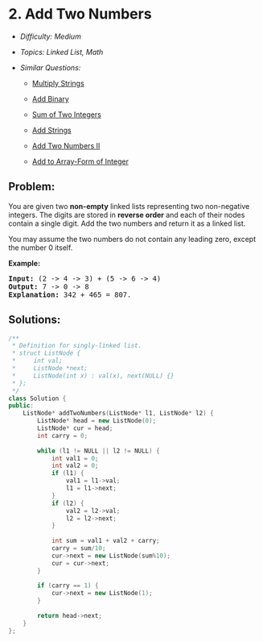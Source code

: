 # 2. Add Two Numbers

* *Difficulty: Medium*

* *Topics: Linked List, Math*

* *Similar Questions:*

  * [Multiply Strings](multiply-strings.md)

  * [Add Binary](add-binary.md)

  * [Sum of Two Integers](sum-of-two-integers.md)

  * [Add Strings](add-strings.md)

  * [Add Two Numbers II](add-two-numbers-ii.md)

  * [Add to Array-Form of Integer](add-to-array-form-of-integer.md)

## Problem:

<p>You are given two <b>non-empty</b> linked lists representing two non-negative integers. The digits are stored in <b>reverse order</b> and each of their nodes contain a single digit. Add the two numbers and return it as a linked list.</p>

<p>You may assume the two numbers do not contain any leading zero, except the number 0 itself.</p>

<p><b>Example:</b></p>

<pre>
<b>Input:</b> (2 -&gt; 4 -&gt; 3) + (5 -&gt; 6 -&gt; 4)
<b>Output:</b> 7 -&gt; 0 -&gt; 8
<b>Explanation:</b> 342 + 465 = 807.
</pre>

## Solutions:

```c++
/**
 * Definition for singly-linked list.
 * struct ListNode {
 *     int val;
 *     ListNode *next;
 *     ListNode(int x) : val(x), next(NULL) {}
 * };
 */
class Solution {
public:
    ListNode* addTwoNumbers(ListNode* l1, ListNode* l2) {
        ListNode* head = new ListNode(0);
        ListNode* cur = head;
        int carry = 0;
       
        while (l1 != NULL || l2 != NULL) {
            int val1 = 0;
            int val2 = 0;
            if (l1) {
                val1 = l1->val;
                l1 = l1->next;
            } 
            if (l2) {
                val2 = l2->val;
                l2 = l2->next;
            }
            
            int sum = val1 + val2 + carry;
            carry = sum/10;
            cur->next = new ListNode(sum%10);
            cur = cur->next;
        }
        
        if (carry == 1) {
            cur->next = new ListNode(1);
        }
        
        return head->next;
    }
};
```
